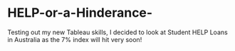 # HELP-or-a-Hinderance-
Testing out my new Tableau skills, I decided to look at Student HELP Loans in Australia as the 7% index will hit very soon!
